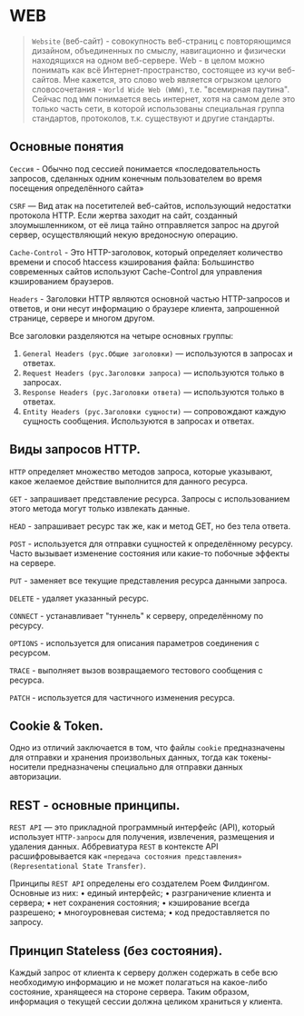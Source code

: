 # WEB

> `Website` (веб-сайт) - совокупность веб-страниц с повторяющимся дизайном, 
объединенных по смыслу, навигационно и физически находящихся на одном веб-сервере.
Web - в целом можно понимать как всё Интернет-пространство, состоящее из кучи веб-сайтов. 
Мне кажется, это слово web является огрызком целого словосочетания - `World Wide Web (WWW)`, т.е. "всемирная паутина". 
Сейчас под `WWW` понимается весь интернет, хотя на самом деле это только часть сети, в которой использованы специальная группа стандартов, протоколов, т.к. существуют и другие стандарты.

## Основные понятия
`Cессия` - Обычно под сессией понимается «последовательность запросов, сделанных одним конечным пользователем во время посещения определённого сайта»

`CSRF` — Вид атак на посетителей веб-сайтов, использующий недостатки протокола HTTP. Если жертва заходит на сайт, созданный злоумышленником, от её лица тайно отправляется запрос на другой сервер, осуществляющий некую вредоносную операцию.

`Cache-Control` - Это HTTP-заголовок, который определяет количество времени и способ htaccess кэширования файла: Большинство современных сайтов используют Cache-Control для управления кэшированием браузеров.

`Headers` - Заголовки HTTP являются основной частью HTTP-запросов и ответов, и они несут информацию о браузере клиента, запрошенной странице, сервере и многом другом.

Все заголовки разделяются на четыре основных группы:
1.	`General Headers (рус.Общие заголовки)` — используются в запросах и ответах.
2.	`Request Headers (рус.Заголовки запроса)` — используются только в запросах.
3.	`Response Headers (рус.Заголовки ответа)` — используются только в ответах.
4.	`Entity Headers (рус.Заголовки сущности)` — сопровождают каждую сущность сообщения. Используются в запросах и ответах.

## Виды запросов HTTP.
`HTTP` определяет множество методов запроса, которые указывают, какое желаемое действие выполнится для данного ресурса.

`GET` - запрашивает представление ресурса. Запросы с использованием этого метода могут только извлекать данные.

`HEAD` - запрашивает ресурс так же, как и метод GET, но без тела ответа.

`POST` - используется для отправки сущностей к определённому ресурсу. Часто вызывает изменение состояния или какие-то побочные эффекты на сервере.

`PUT` - заменяет все текущие представления ресурса данными запроса.

`DELETE` - удаляет указанный ресурс.

`CONNECT` - устанавливает "туннель" к серверу, определённому по ресурсу.

`OPTIONS` - используется для описания параметров соединения с ресурсом.

`TRACE` - выполняет вызов возвращаемого тестового сообщения с ресурса.

`PATCH` - используется для частичного изменения ресурса.

## Cookie & Token.
Одно из отличий заключается в том, что файлы `cookie` предназначены для отправки и хранения произвольных данных, тогда как токены-носители предназначены специально для отправки данных авторизации.

## REST - основные принципы.
`REST API` — это прикладной программный интерфейс (API), который использует `HTTP-запросы` для получения, извлечения, размещения и удаления данных. 
Аббревиатура `REST` в контексте API расшифровывается как `«передача состояния представления» (Representational State Transfer)`.

Принципы `REST API` определены его создателем Роем Филдингом.
Основные из них:
•	единый интерфейс;
•	разграничение клиента и сервера;
•	нет сохранения состояния;
•	кэширование всегда разрешено;
•	многоуровневая система;
•	код предоставляется по запросу.

## Принцип Stateless (без состояния).
Каждый запрос от клиента к серверу должен содержать в себе всю необходимую информацию и не может полагаться на какое-либо состояние, хранящееся на стороне сервера. Таким образом, информация о текущей сессии должна целиком храниться у клиента.

